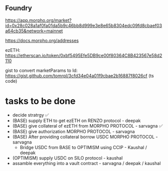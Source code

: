 ## Foundry

https://app.morpho.org/market?id=0x28c028a1af0fa01da5b9c46bb8d999e3e8e65b8304edc09fd8cbaef03a64cb35&network=mainnet

https://docs.morpho.org/addresses

ezETH: https://etherscan.io/token/0xbf5495Efe5DB9ce00f80364C8B423567e58d2110

gist to convert marketParams to Id: https://gist.github.com/tomrpl/3cfd34e04a01f9cbae2b16887f8026cf (ts code)

# tasks to be done

- decide stratrgy ✅
- (BASE) supply ETH to get ezETH on RENZO protocol - deepak
- (BASE) give collateral of ezETH from MORPHO PROTOCOL - sarvagna ✅
- (BASE) give authorization MORPHO PROTOCOL - sarvagna
- (BASE) After providing collateral borrow USDC MORPHO PROTOCOL - sarvagna
  - Bridge USDC from BASE to OPTIMISM using CCIP - Kaushal / deepak
- (OPTIMISM) supply USDC on SILO protocol - kaushal
- assamble everything into a vault contract - sarvagna / deepak / kaushal
